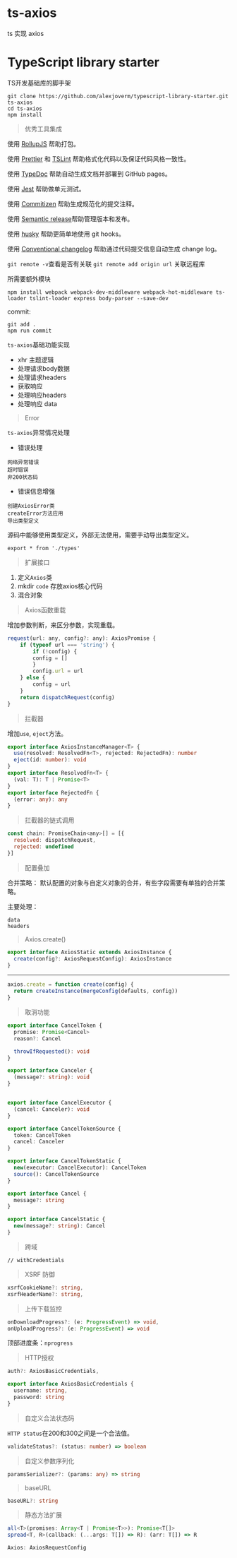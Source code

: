 # ts-axios
ts 实现 axios

# TypeScript library starter

TS开发基础库的脚手架

```
git clone https://github.com/alexjoverm/typescript-library-starter.git ts-axios
cd ts-axios
npm install
```
> 优秀工具集成

使用 [RollupJS](https://rollupjs.org/guide/en/) 帮助打包。

使用 [Prettier](https://github.com/prettier/prettier) 和 [TSLint](https://palantir.github.io/tslint/) 帮助格式化代码以及保证代码风格一致性。

使用 [TypeDoc](https://typedoc.org/) 帮助自动生成文档并部署到 GitHub pages。

使用 [Jest](https://jestjs.io/) 帮助做单元测试。

使用 [Commitizen](https://github.com/commitizen/cz-cli) 帮助生成规范化的提交注释。

使用 [Semantic release](https://github.com/semantic-release/semantic-release )帮助管理版本和发布。

使用 [husky](https://github.com/typicode/husky) 帮助更简单地使用 git hooks。

使用 [Conventional changelog](https://github.com/conventional-changelog/conventional-changelog) 帮助通过代码提交信息自动生成 change log。

`git remote -v`查看是否有关联
`git remote add origin url` 关联远程库

所需要额外模块
```
npm install webpack webpack-dev-middleware webpack-hot-middleware ts-loader tslint-loader express body-parser --save-dev
```

commit:
```
git add .
npm run commit
```

`ts-axios`基础功能实现
- xhr 主题逻辑
- 处理请求body数据
- 处理请求headers
- 获取响应
- 处理响应headers
- 处理响应 data

> Error

`ts-axios`异常情况处理
- 错误处理
```
网络异常错误
超时错误
非200状态码
```
- 错误信息增强
```
创建AxiosError类
createError方法应用
导出类型定义
```


源码中能够使用类型定义，外部无法使用，需要手动导出类型定义。
```
export * from './types'
```

> 扩展接口

1. 定义`Axios`类
2. mkdir `code` 存放axios核心代码
3. 混合对象

> Axios函数重载

增加参数判断，来区分参数，实现重载。

```javascript
request(url: any, config?: any): AxiosPromise {
    if (typeof url === 'string') {
        if (!config) {
        config = []
        }
        config.url = url
    } else {
        config = url
    }
    return dispatchRequest(config)
}
```
> 拦截器

增加`use`, `eject`方法。

```typescript
export interface AxiosInstanceManager<T> {
  use(resolved: ResolvedFn<T>, rejected: RejectedFn): number
  eject(id: number): void
}
export interface ResolvedFn<T> {
  (val: T): T | Promise<T>
}
export interface RejectedFn {
  (error: any): any
}
```

> 拦截器的链式调用

```javascript
const chain: PromiseChain<any>[] = [{
  resolved: dispatchRequest,
  rejected: undefined
}]
```

> 配置叠加

合并策略：
默认配置的对象与自定义对象的合并，有些字段需要有单独的合并策略。

主要处理：
```
data
headers
```

> Axios.create()

```typescript
export interface AxiosStatic extends AxiosInstance {
  create(config?: AxiosRequestConfig): AxiosInstance
}
```
-----
```typescript
axios.create = function create(config) {
  return createInstance(mergeConfig(defaults, config))
}
```

> 取消功能

```typescript
export interface CancelToken {
  promise: Promise<Cancel>
  reason?: Cancel

  throwIfRequested(): void
}

export interface Canceler {
  (message?: string): void
}


export interface CancelExecutor {
  (cancel: Canceler): void  
}

export interface CancelTokenSource {
  token: CancelToken
  cancel: Canceler
}

export interface CancelTokenStatic {
  new(executor: CancelExecutor): CancelToken
  source(): CancelTokenSource
}

export interface Cancel {
  message?: string
}

export interface CancelStatic {
  new(message?: string): Cancel
}
```

> 跨域

```
// withCredentials
```

> XSRF 防御

```typescript
xsrfCookieName?: string,
xsrfHeaderName?: string,
```

> 上传下载监控

```typescript
onDownloadProgress?: (e: ProgressEvent) => void,
onUploadProgress?: (e: ProgressEvent) => void
```

顶部进度条：`nprogress`

> HTTP授权

```typescript
auth?: AxiosBasicCredentials,

export interface AxiosBasicCredentials {
  username: string,
  password: string
}
```

> 自定义合法状态码

`HTTP status`在200和300之间是一个合法值。

```typescript
validateStatus?: (status: number) => boolean
```

> 自定义参数序列化

```typescript
paramsSerializer?: (params: any) => string
```

> baseURL

```typescript
baseURL?: string
```

> 静态方法扩展

```typescript
all<T>(promises: Array<T | Promise<T>>): Promise<T[]>
spread<T, R>(callback: (...args: T[]) => R): (arr: T[]) => R

Axios: AxiosRequestConfig
```
